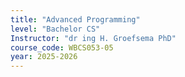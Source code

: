 ```yaml
---
title: "Advanced Programming"
level: "Bachelor CS"
Instructor: "dr ing H. Groefsema PhD"
course_code: WBCS053-05
year: 2025-2026
---
```

